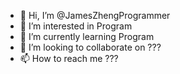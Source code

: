 - 👋 Hi, I’m @JamesZhengProgrammer
- 👀 I’m interested in Program
- 🌱 I’m currently learning Program
- 💞️ I’m looking to collaborate on ???
- 📫 How to reach me ???

<!---
JamesZhengProgrammer/JamesZhengProgrammer is a ✨ special ✨ repository because its `README.md` (this file) appears on your GitHub profile.
You can click the Preview link to take a look at your changes.
--->
